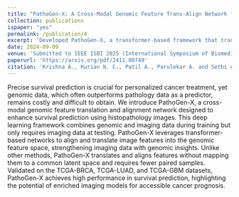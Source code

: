```yaml
---
title: "PathoGen-X: A Cross-Modal Genomic Feature Trans-Align Network for Enhanced Survival Prediction from Histopathology Images"
collection: publications
ispaper: "yes"
permalink: /publication/4
excerpt: 'Developed PathoGen-X, a transformer-based framework that translates histopathology image features into the genomic feature space for improved survival prediction without requiring paired genomic data at testing.'
date: 2024-09-09
venue: 'Submitted to IEEE ISBI 2025 (International Symposium of Biomedical Imaging)'
paperurl: 'https://arxiv.org/pdf/2411.00749'
citation: 'Krishna A., Kurian N. C., Patil A., Parulekar A. and Sethi A. (2024). PathoGen-X: A Cross-Modal Genomic Feature Trans-Align Network for Enhanced Survival Prediction from Histopathology Images. https://arxiv.org/abs/2411.00749 '
---
```


Precise survival prediction is crucial for personalized cancer treatment, yet genomic data, which often outperforms pathology data as a predictor, remains costly and difficult to obtain. We introduce PathoGen-X, a cross-modal genomic feature translation and alignment network designed to enhance survival prediction using histopathology images. This deep learning framework combines genomic and imaging data during training but only requires imaging data at testing. PathoGen-X leverages transformer-based networks to align and translate image features into the genomic feature space, strengthening imaging data with genomic insights. Unlike other methods, PathoGen-X translates and aligns features without mapping them to a common latent space and requires fewer paired samples. Validated on the TCGA-BRCA, TCGA-LUAD, and TCGA-GBM datasets, PathoGen-X achieves high performance in survival prediction, highlighting the potential of enriched imaging models for accessible cancer prognosis.
